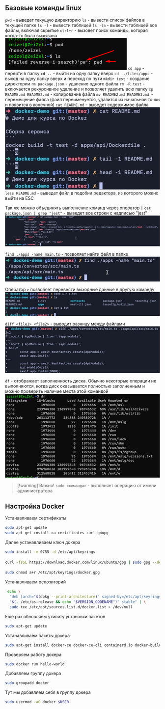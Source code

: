 
## Базовые команды linux

`pwd` - выведет текущую директорию 
`ls` - вывести список файлов в текущей папке
`ls -l` - вывести таблицей
`ls -la` - вывести таблицей все файлы, включая скрытые
`ctrl+r` - вызовет поиск команды, которая когда-то была вызывана
![](_png/Pasted%20image%2020230612174502.png)
`cd app` - перейти в папку
`cd ..` - выйти на одну папку вверх
`cd ../files/apps` - выход на одну папку вверх и переход по пути
`mkdir test` - создание директории 
`rm package.json` - удаление одного файла
`rm -R test` - включается рекурсивное удаление и позволяет удалить всю папку
`cp README.md README2.md` - копирование файла
`mv README2.md README3.md `- перемещение файла (файл переименуется,  удалится из начальной точки и появится в конечной)
`cat README.md` - выведет содержимое файла
![](_png/Pasted%20image%2020230612175723.png)
`less README.md` - выведет файл в подобии редактора, из которого можно выйти на ESC 

Так же можно объединять выполнение команд через оператор `|`
`cat package.json | grep "jest"` - выведет все строки с надписью "jest"
![](_png/Pasted%20image%2020230612180559.png)

`find ./apps -name main.ts` - позволяет найти файл в папке
![](_png/Pasted%20image%2020230612182130.png)

Оператор `>` позволяет перевести выходные данные в другую команду
![](_png/Pasted%20image%2020230612182302.png)

`diff <file1> <file2>` - выводит разницу между файлами
![](_png/Pasted%20image%2020230612182347.png)

`df` - отображает заполненность диска. Обычно некоторые операции не выполняются, когда диск оказывается полностью заполненным и можно проверить наличие места этой командой
![](_png/Pasted%20image%2020230612183038.png)

>[!warning] Важно! 
> `sudo <команда>` - выполняет операцию от имени администратора

## Настройка Docker

Устанавливаем сертификаты 

```bash
sudo apt-get update
sudo apt-get install ca-certificates curl gnupg
```

Далее устанавливаем ключ докера

```bash
sudo install -m 0755 -d /etc/apt/keyrings

curl -fsSL https://download.docker.com/linux/ubuntu/gpg | sudo gpg --dearmor -o /etc/apt/keyrings/docker.gpg

sudo chmod a+r /etc/apt/keyrings/docker.gpg
```

Устанавливаем репозиторий

```bash
 echo \
  "deb [arch="$(dpkg --print-architecture)" signed-by=/etc/apt/keyrings/docker.gpg] https://download.docker.com/linux/ubuntu \
  "$(. /etc/os-release && echo "$VERSION_CODENAME")" stable" | \
  sudo tee /etc/apt/sources.list.d/docker.list > /dev/null
```

Ещё раз обновляем утилиту установки пакетов

```bash
sudo apt-get update
```

Устанавливаем пакеты докера

```bash
sudo apt-get install docker-ce docker-ce-cli containerd.io docker-buildx-plugin docker-compose-plugin
```

Проверяем работу докера

```bash
sudo docker run hello-world
```

Добавляем группу докера

```bash
sudo groupadd docker
```

Тут мы добавляем себя в группу докера

```bash
sudo usermod -aG docker $USER
```


